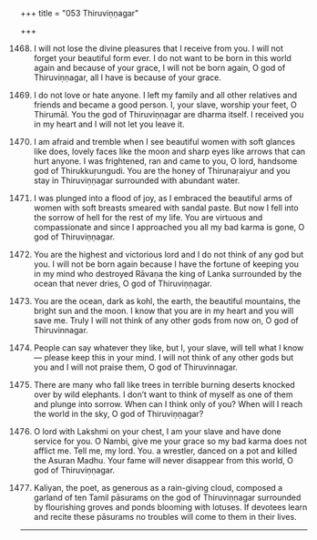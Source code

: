 +++
title = "053 Thiruviṇṇagar"

+++

1468. I will not lose the divine pleasures
      that I receive from you.
      I will not forget your beautiful form ever.
      I do not want to be born in this world again
      and because of your grace, I will not be born again,
      O god of Thiruviṇṇagar, all I have is because of your grace.

1469. I do not love or hate anyone.
      I left my family and all other relatives
      and friends and became a good person.
      I, your slave, worship your feet, O Thirumāl.
      You the god of Thiruviṇṇagar are dharma itself.
      I received you in my heart and I will not let you leave it.

1470. I am afraid and tremble
      when I see beautiful women
      with soft glances like does, lovely faces like the moon
      and sharp eyes like arrows that can hurt anyone.
      I was frightened, ran and came to you,
      O lord, handsome god of Thirukkuṛungudi.
      You are the honey of Thirunaṛaiyur
      and you stay in Thiruviṇṇagar surrounded with abundant water.

1471. I was plunged into a flood of joy,
      as I embraced the beautiful arms of women
      with soft breasts smeared with sandal paste.
      But now I fell into the sorrow of hell for the rest of my life.
      You are virtuous and compassionate
      and since I approached you all my bad karma is gone,
      O god of Thiruviṇṇagar.

1472. You are the highest and victorious lord
      and I do not think of any god but you.
      I will not be born again
      because I have the fortune of keeping you in my mind
      who destroyed Rāvaṇa the king of Lanka
      surrounded by the ocean that never dries,
      O god of Thiruviṇṇagar.

1473. You are the ocean, dark as kohl,
      the earth, the beautiful mountains,
      the bright sun and the moon.
      I know that you are in my heart and you will save me.
      Truly I will not think of any other gods from now on,
      O god of Thiruvinnagar.

1474. People can say whatever they like,
      but I, your slave, will tell what I know—
      please keep this in your mind.
      I will not think of any other gods but you
      and I will not praise them,
      O god of Thiruvinnagar.

1475. There are many who fall like trees
      in terrible burning deserts knocked over by wild elephants.
      I don’t want to think of myself as one of them
      and plunge into sorrow.
      When can I think only of you?
      When will I reach the world in the sky,
      O god of Thiruviṇṇagar?

1476. O lord with Lakshmi on your chest,
      I am your slave and have done service for you.
      O Nambi, give me your grace
      so my bad karma does not afflict me.
      Tell me, my lord. You. a wrestler, danced on a pot
      and killed the Asuran Madhu.
      Your fame will never disappear from this world,
      O god of Thiruviṇṇagar.

1477. Kaliyan, the poet, as generous as a rain-giving cloud,
      composed a garland of ten Tamil pāsurams on the god of Thiruviṇṇagar
      surrounded by flourishing groves
      and ponds blooming with lotuses.
      If devotees learn and recite these pāsurams
      no troubles will come to them in their lives.
------------
